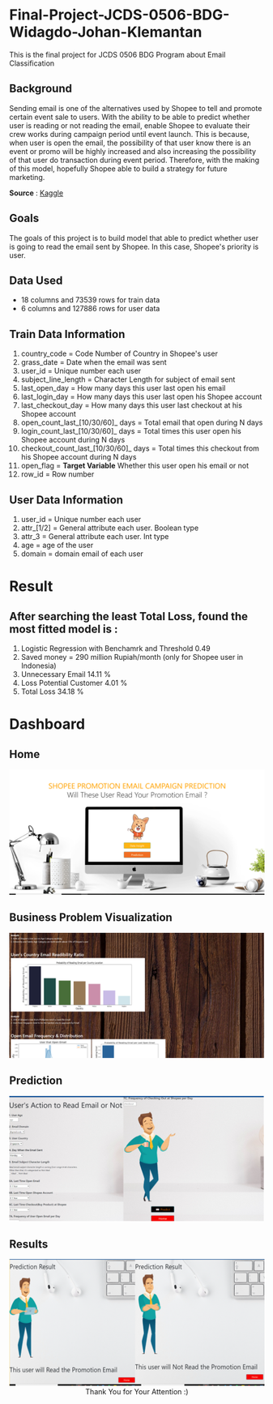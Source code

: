 # Final-Project-JCDS-0506-BDG-Widagdo-Johan-Klemantan
This is the final project for JCDS 0506 BDG Program about Email Classification

## Background
Sending email is one of the alternatives used by Shopee to tell and promote certain event sale to users. With the ability to be able to predict whether user is reading or not reading the email, enable Shopee to evaluate their crew works during campaign period until event launch. This is because, when user is open the email, the possibility of that user know there is an event or promo will be highly increased and also increasing the possibility of that user do transaction during event period. Therefore, with the making of this model, hopefully Shopee able to build a strategy for future marketing.

__Source__ : <a href='https://www.kaggle.com/davydev/shopee-code-league-20/tasks?taskId=1574'>Kaggle</a>


## Goals
The goals of this project is to build model that able to predict whether user is going to read the email sent by Shopee. In this case, Shopee's priority is user.



## Data Used
- 18 columns and 73539 rows for train data
- 6 columns and 127886 rows for user data

## Train Data Information
1. country_code = Code Number of Country in Shopee's user
1. grass_date = Date when the email was sent
1. user_id = Unique number each user
1. subject_line_length = Character Length for subject of email sent
1. last_open_day = How many days this user last open his email
1. last_login_day = How many days this user last open his Shopee account
1. last_checkout_day = How many days this user last checkout at his Shopee account
1. open_count_last_[10/30/60]_ days = Total email that open during N days
1. login_count_last_[10/30/60]_ days = Total times this user open his Shopee account during N days
1. checkout_count_last_[10/30/60]_ days = Total times this checkout from his Shopee account during N days
1. open_flag = __Target Variable__ Whether this user open his email or not
1. row_id = Row number 

## User Data Information
1. user_id = Unique number each user
1. attr_[1/2] = General attribute each user. Boolean type
1. attr_3 = General attribute each user. Int type
1. age = age of the user
1. domain = domain email of each user

# Result

## After searching the least Total Loss, found the most fitted model is :
1. Logistic Regression with Benchamrk and Threshold 0.49
1. Saved money = 290 million Rupiah/month (only for Shopee user in Indonesia)
1. Unnecessary Email 14.11 %
1. Loss Potential Customer 4.01 %
1. Total Loss 34.18 %

# Dashboard

## Home
<img src='/static/dashboardhome.PNG'>

## Business Problem Visualization
<img src='/static/dashboardvisualization.PNG'>

## Prediction
<img src='/static/dashboardprediction.PNG'>

## Results
<img src='/static/dashboardresult.PNG'>

<center>
  Thank You for Your Attention :)
  </center>
